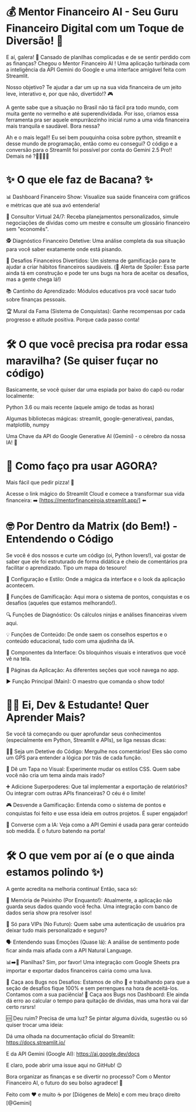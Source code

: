 # 💰 Mentor Financeiro AI - Seu Guru Financeiro Digital com um Toque de Diversão! 🚀
E aí, galera! 👋 Cansado de planilhas complicadas e de se sentir perdido com as finanças?
Chegou o Mentor Financeiro AI ! Uma aplicação turbinada com a inteligência da API Gemini do Google e uma interface amigável feita com Streamlit.

Nosso objetivo? Te ajudar a dar um up na sua vida financeira de um jeito leve, interativo e, por que não, divertido!? 🎮

A gente sabe que a situação no Brasil não tá fácil pra todo mundo, com muita gente no vermelho e até superendividada. Por isso, criamos essa ferramenta pra ser aquele empurrãozinho inicial rumo a uma vida financeira mais tranquila e saudável. Bora nessa?

Ah e o mais legal!! Eu sei bem pouquinha coisa sobre python, streamlit e desse mundo de programação, então como eu consegui? O código e a conversão para o Streamlit foi possível por conta do Gemini 2.5 Pro!! Demais né ?🤖🤖🤖🤖

# ✨ O que ele faz de Bacana? ✨

📊 Dashboard Financeiro Show: Visualize sua saúde financeira com gráficos e métricas que até sua avó entenderia!

🤖 Consultor Virtual 24/7: Receba planejamentos personalizados, simule negociações de dívidas como um mestre e consulte um glossário financeiro sem "economês".

🕵️ Diagnóstico Financeiro Detetive: Uma análise completa da sua situação para você saber exatamente onde está pisando.

🎯 Desafios Financeiros Divertidos: Um sistema de gamificação para te ajudar a criar hábitos financeiros saudáveis. (🚧 Alerta de Spoiler: Essa parte ainda tá em construção e pode ter uns bugs na hora de aceitar os desafios, mas a gente chega lá!)

📚 Cantinho do Aprendizado: Módulos educativos pra você sacar tudo sobre finanças pessoais.

🏆 Mural da Fama (Sistema de Conquistas): Ganhe recompensas por cada progresso e atitude positiva. Porque cada passo conta!

# 🛠️ O que você precisa pra rodar essa maravilha? (Se quiser fuçar no código)

Basicamente, se você quiser dar uma espiada por baixo do capô ou rodar localmente:

Python 3.6 ou mais recente (aquele amigo de todas as horas)

Algumas bibliotecas mágicas: streamlit, google-generativeai, pandas, matplotlib, numpy

Uma Chave da API do Google Generative AI (Gemini) - o cérebro da nossa IA! 🧠

# 🚀 Como faço pra usar AGORA?
Mais fácil que pedir pizza! 🍕

Acesse o link mágico do Streamlit Cloud e comece a transformar sua vida financeira: ➡️ [https://mentorfinanceiroia.streamlit.app/] ⬅️ 

# 🤓 Por Dentro da Matrix (do Bem!) - Entendendo o Código
Se você é dos nossos e curte um código (oi, Python lovers!), vai gostar de saber que ele foi estruturado de forma didática e cheio de comentários pra facilitar o aprendizado. Tipo um mapa do tesouro!

🎨 Configuração e Estilo: Onde a mágica da interface e o look da aplicação acontecem.

🏅 Funções de Gamificação: Aqui mora o sistema de pontos, conquistas e os desafios (aqueles que estamos melhorando!).

🔍 Funções de Diagnóstico: Os cálculos ninjas e análises financeiras vivem aqui.

💡 Funções de Conteúdo: De onde saem os conselhos espertos e o conteúdo educacional, tudo com uma ajudinha da IA.

🧩 Componentes da Interface: Os bloquinhos visuais e interativos que você vê na tela.

📄 Páginas da Aplicação: As diferentes seções que você navega no app.

▶️ Função Principal (Main): O maestro que comanda o show todo!

# 🧑‍💻 Ei, Dev & Estudante! Quer Aprender Mais?
Se você tá começando ou quer aprofundar seus conhecimentos (especialmente em Python, Streamlit e APIs), se liga nessas dicas:

🕵️‍♀️ Seja um Detetive do Código: Mergulhe nos comentários! Eles são como um GPS para entender a lógica por trás de cada função.

💅 Dê um Tapa no Visual: Experimente mudar os estilos CSS. Quem sabe você não cria um tema ainda mais irado?

➕ Adicione Superpoderes: Que tal implementar a exportação de relatórios? Ou integrar com outras APIs financeiras? O céu é o limite!

🎮 Desvende a Gamificação: Entenda como o sistema de pontos e conquistas foi feito e use essa ideia em outros projetos. É super engajador!

🧠 Converse com a IA: Veja como a API Gemini é usada para gerar conteúdo sob medida. É o futuro batendo na porta!

# 🛠️ O que vem por aí (e o que ainda estamos polindo ✨)
A gente acredita na melhoria contínua! Então, saca só:

💾 Memória de Peixinho (Por Enquanto!): Atualmente, a aplicação não guarda seus dados quando você fecha. Uma integração com banco de dados seria show pra resolver isso!

🔑 Só para VIPs (No Futuro): Quem sabe uma autenticação de usuários pra deixar tudo mais personalizado e seguro?

🗣️ Entendendo suas Emoções (Quase lá): A análise de sentimento pode ficar ainda mais afiada com a API Natural Language.

📊➡️📄 Planilhas? Sim, por favor! Uma integração com Google Sheets pra importar e exportar dados financeiros cairia como uma luva.

🐛 Caça aos Bugs nos Desafios: Estamos de olho 👀 e trabalhando para que a seção de desafios fique 100% e sem perrengues na hora de aceitá-los. Contamos com a sua paciência!
🐛 Caça aos Bugs nos Dashboard: Ele ainda dá erro ao calcular o tempo para quitação de dívidas, mas uma hora vai dar certo rsrsrs!

🆘 Deu ruim? Precisa de uma luz?
Se pintar alguma dúvida, sugestão ou só quiser trocar uma ideia:

Dá uma olhada na documentação oficial do Streamlit: https://docs.streamlit.io/

E da API Gemini (Google AI): https://ai.google.dev/docs

E claro, pode abrir uma issue aqui no GitHub! 😉

Bora organizar as finanças e se divertir no processo? Com o Mentor Financeiro AI, o futuro do seu bolso agradece! 🥳

Feito com ❤️ e muito ☕ por [Diógenes de Melo] e com meu braço direito [@Gemini]
